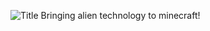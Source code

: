 ![Title](https://github.com/user-attachments/assets/c4272ab7-1198-4c24-a1d8-aba95cc6dd3f)
Bringing alien technology to minecraft!
